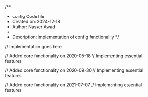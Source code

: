 /**
 * config Code file
 * Created on: 2024-12-18
 * Author: Nasser Awad
 *
 * Description: Implementation of config functionality
 */
 
// Implementation goes here


// Added core functionality on 2020-05-18
// Implementing essential features

// Added core functionality on 2020-09-30
// Implementing essential features

// Added core functionality on 2021-07-07
// Implementing essential features
